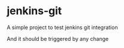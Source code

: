 # jenkins-git
A simple project to test jenkins git integration

And it should be triggered by any change

